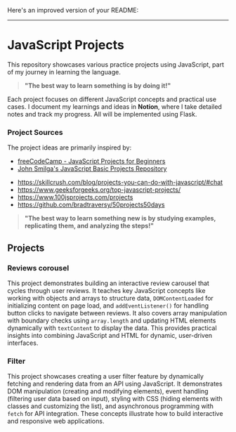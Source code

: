 Here's an improved version of your README:

---

# JavaScript Projects

This repository showcases various practice projects using JavaScript, part of my journey in learning the language.  
> **"The best way to learn something is by doing it!"**

Each project focuses on different JavaScript concepts and practical use cases. I document my learnings and ideas in **Notion**, where I take detailed notes and track my progress. All will be implemented using Flask.

### Project Sources
The project ideas are primarily inspired by:
* [freeCodeCamp - JavaScript Projects for Beginners](https://www.freecodecamp.org/news/javascript-projects-for-beginners/#heading-how-to-create-a-review-carousel)
* [John Smilga's JavaScript Basic Projects Repository](https://github.com/john-smilga/javascript-basic-projects/tree/master)
- https://skillcrush.com/blog/projects-you-can-do-with-javascript/#chat
- https://www.geeksforgeeks.org/top-javascript-projects/
- https://www.100jsprojects.com/projects
- https://github.com/bradtraversy/50projects50days

> **"The best way to learn something new is by studying examples, replicating them, and analyzing the steps!"**

## Projects

### Reviews corousel

This project demonstrates building an interactive review carousel that cycles through user reviews. It teaches key JavaScript concepts like working with objects and arrays to structure data, `DOMContentLoaded` for initializing content on page load, and `addEventListener()` for handling button clicks to navigate between reviews. It also covers array manipulation with boundary checks using `array.length` and updating HTML elements dynamically with `textContent` to display the data. This provides practical insights into combining JavaScript and HTML for dynamic, user-driven interfaces.

### Filter

This project showcases creating a user filter feature by dynamically fetching and rendering data from an API using JavaScript. It demonstrates DOM manipulation (creating and modifying elements), event handling (filtering user data based on input), styling with CSS (hiding elements with classes and customizing the list), and asynchronous programming with `fetch` for API integration. These concepts illustrate how to build interactive and responsive web applications.











